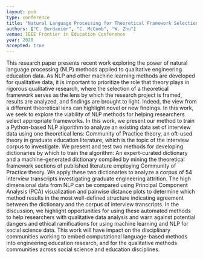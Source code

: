 ```yaml
---
layout: pub
type: conference
title: "Natural Language Processing for Theoretical Framework Selection in Engineering Education Research"
authors: ["C. Berdanier", "C. McComb", "W. Zhu"]
venue: IEEE Frontier in Education Conference
year: 2020
accepted: true
---
```

This research paper presents recent work exploring the power of natural language processing (NLP) methods applied to qualitative engineering education data.  As NLP and other machine learning methods are developed for qualitative data, it is important to prioritize the role that theory plays in rigorous qualitative research, where the selection of a theoretical framework serves as the lens by which the research project is framed, results are analyzed, and findings are brought to light. Indeed, the view from a different theoretical lens can highlight novel or new findings.  In this work, we seek to explore the viability of NLP methods for helping researchers select appropriate frameworks. In this work, we present our method to train a Python-based NLP algorithm to analyze an existing data set of interview data using one theoretical lens: Community of Practice theory, an oft-used theory in graduate education literature, which is the topic of the interview corpus to investigate. We present and test two methods for developing dictionaries by which to train the algorithm: An expert-curated dictionary and a machine-generated dictionary compiled by mining the theoretical framework sections of published literature employing Community of Practice theory. We apply these two dictionaries to analyze a corpus of 54 interview transcripts investigating graduate engineering attrition. The high dimensional data from NLP can be compared using Principal Component Analysis (PCA) visualization and pairwise distance plots to determine which method results in the most well-defined structure indicating agreement between the dictionary and the corpus of interview transcripts. In the discussion, we highlight opportunities for using these automated methods to help researchers with qualitative data analysis and warn against potential dangers and ethical ramifications for using machine learning and NLP for social science data.  This work will have impact on the disciplinary communities working to embed computational language-based methods into engineering education research, and for the qualitative methods communities across social science and education disciplines.